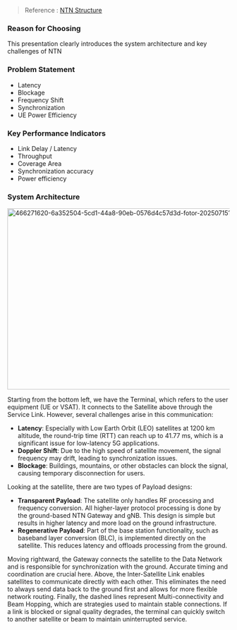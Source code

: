 > Reference :
[NTN Structure](https://u.pcloud.link/publink/show?code=kZbSRB5ZcCoOvCSbE5f1t94U8EKD08cm4L7V#/filemanager?folder=27002009791)

### Reason for Choosing
This presentation clearly introduces the system architecture and key challenges of NTN
### Problem Statement
- Latency
- Blockage
- Frequency Shift
- Synchronization
- UE Power Efficiency

### Key Performance Indicators
- Link Delay / Latency
- Throughput
- Coverage Area
- Synchronization accuracy
- Power efficiency
### System Architecture
<img width="638" height="411" alt="466271620-6a352504-5cd1-44a8-90eb-0576d4c57d3d-fotor-20250715105014" src="https://github.com/user-attachments/assets/6dedcabb-df08-4ab5-9b1f-1bf7aae8df74" />


Starting from the bottom left, we have the Terminal, which refers to the user equipment (UE or VSAT). It connects to the Satellite above through the Service Link.
However, several challenges arise in this communication:
- **Latency**: Especially with Low Earth Orbit (LEO) satellites at 1200 km altitude, the round-trip time (RTT) can reach up to 41.77 ms, which is a significant issue for low-latency 5G applications.
- **Doppler Shift**: Due to the high speed of satellite movement, the signal frequency may drift, leading to synchronization issues.
- **Blockage**: Buildings, mountains, or other obstacles can block the signal, causing temporary disconnection for users.

Looking at the satellite, there are two types of Payload designs:
- **Transparent Payload**: The satellite only handles RF processing and frequency conversion. All higher-layer protocol processing is done by the ground-based NTN Gateway and gNB. This design is simple but results in higher latency and more load on the ground infrastructure.
- **Regenerative Payload**: Part of the base station functionality, such as baseband layer conversion (BLC), is implemented directly on the satellite. This reduces latency and offloads processing from the ground.

Moving rightward, the Gateway connects the satellite to the Data Network and is responsible for synchronization with the ground. Accurate timing and coordination are crucial here.
Above, the Inter-Satellite Link enables satellites to communicate directly with each other. This eliminates the need to always send data back to the ground first and allows for more flexible network routing.
Finally, the dashed lines represent Multi-connectivity and Beam Hopping, which are strategies used to maintain stable connections. If a link is blocked or signal quality degrades, the terminal can quickly switch to another satellite or beam to maintain uninterrupted service.
